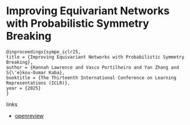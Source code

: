 # Improving Equivariant Networks with Probabilistic Symmetry Breaking

```
@inproceedings{sympe_iclr25,
title = {Improving Equivariant Networks with Probabilistic Symmetry Breaking},
author = {Hannah Lawrence and Vasco Portilheiro and Yan Zhang and S{\'e}kou-Oumar Kaba},
booktitle = {The Thirteenth International Conference on Learning Representations (ICLR)},
year = {2025}
}
```

links
- [openreview](https://openreview.net/forum?id=ZE6lrLvATd)
